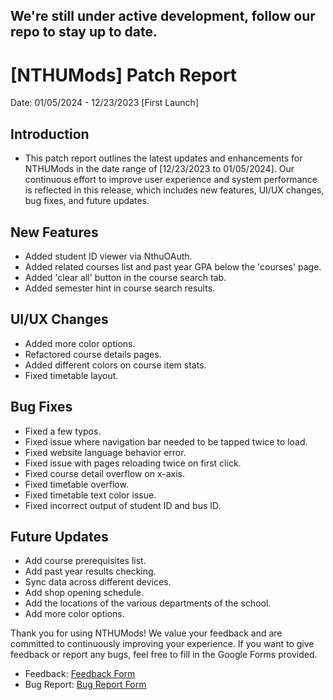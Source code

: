 ## We're still under active development, follow our repo to stay up to date.

# [NTHUMods] Patch Report

Date: 01/05/2024 - 12/23/2023 [First Launch]

## Introduction

- This patch report outlines the latest updates and enhancements for NTHUMods in the date range of [12/23/2023 to 01/05/2024]. Our continuous effort to improve user experience and system performance is reflected in this release, which includes new features, UI/UX changes, bug fixes, and future updates.

## New Features

- Added student ID viewer via NthuOAuth.
- Added related courses list and past year GPA below the 'courses' page.
- Added 'clear all' button in the course search tab.
- Added semester hint in course search results.

## UI/UX Changes

- Added more color options.
- Refactored course details pages.
- Added different colors on course item stats.
- Fixed timetable layout.

## Bug Fixes

- Fixed a few typos.
- Fixed issue where navigation bar needed to be tapped twice to load.
- Fixed website language behavior error.
- Fixed issue with pages reloading twice on first click.
- Fixed course detail overflow on x-axis.
- Fixed timetable overflow.
- Fixed timetable text color issue.
- Fixed incorrect output of student ID and bus ID.

## Future Updates

- Add course prerequisites list.
- Add past year results checking.
- Sync data across different devices.
- Add shop opening schedule.
- Add the locations of the various departments of the school.
- Add more color options.

Thank you for using NTHUMods! We value your feedback and are committed to continuously improving your experience.
If you want to give feedback or report any bugs, feel free to fill in the Google Forms provided.

- Feedback: [Feedback Form](https://forms.gle/khxzuLDtzihjw2Tr5)
- Bug Report: [Bug Report Form](https://forms.gle/qYiYUaGYAs8BLqWT9)
